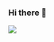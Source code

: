 ### Hi there 👋
![](https://github-profile-trophy.vercel.app/?username=floatyy1998&theme=darkhub&no-frame=false&no-bg=true&margin-w=4)

<!--
**Floatyy1998/Floatyy1998** is a ✨ _special_ ✨ repository because its `README.md` (this file) appears on your GitHub profile.

Here are some ideas to get you started:

- 🔭 I’m currently working on ...
- 🌱 I’m currently learning ...
- 👯 I’m looking to collaborate on ...
- 🤔 I’m looking for help with ...
- 💬 Ask me about ...
- 📫 How to reach me: ...
- 😄 Pronouns: ...
- ⚡ Fun fact: ...
-->
